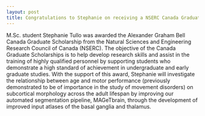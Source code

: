 ```yaml
---
layout: post
title: Congratulations to Stephanie on receiving a NSERC Canada Graduate Scholarship!
---
```


M.Sc. student Stephanie Tullo was awarded the Alexander Graham Bell Canada Graduate Scholarship from the Natural Sciences and Engineering Research Council of Canada (NSERC). The objective of the Canada Graduate Scholarships is to help develop research skills and assist in the training of highly qualified personnel by supporting students who demonstrate a high standard of achievement in undergraduate and early graduate studies. With the support of this award, Stephanie will investigate the relationship between age and motor performance (previously demonstrated to be of importance in the study of movement disorders) on subcortical morphology across the adult lifespan by improving our automated segmentation pipeline, MAGeTbrain, through the development of improved input atlases of the basal ganglia and thalamus.




